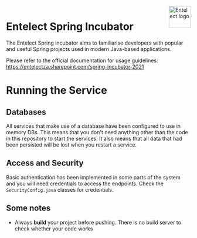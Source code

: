 <a href="https://www.entelect.co.za">
    <img src="https://avatars.githubusercontent.com/u/8133921?s=200&v=4" alt="Entelect logo" title="Entelect" align="right" height="60" />
</a>

# Entelect Spring Incubator

The Entelect Spring incubator aims to familiarise developers with popular and useful Spring projects used in modern Java-based applications.

Please refer to the official documentation for usage guidelines: https://entelectza.sharepoint.com/spring-incubator-2021

# Running the Service

## Databases

All services that make use of a database have been configured to use in memory DBs.
This means that you don't need anything other than the code in this repository to start the services.
It also means that all data that had been persisted will be lost when you restart a service.

## Access and Security

Basic authentication has been implemented in some parts of the system and you will need credentials to access the endpoints.
Check the `SecurityConfig.java` classes for credentials.

## Some notes

- Always <b>build</b> your project before pushing. There is no build server to check whether your code works
